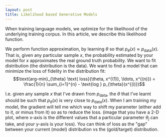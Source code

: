 ```yaml
---
layout: post
title: Likelihood based Generative Models
---
```


When training language models, we optimize for the likelihood of the underlying training corpus. In this article, we describe this likelihood function.

We perform function approximation, by learning $\theta$ so that $p_{\theta}(x) \approx p_{\text{data}}(x)$. That is, given any particular sample $x$, the probability estimated by your model for $x$ approximates the real ground truth probability.
We want to fit distribution (the distribution is the data). We want to find a model that can minimize the loss of fidelity in the distribution fit: 
$$\text{arg-min}_{\theta} \text{ loss}(\theta, x^{(1)}, \ldots, x^{(n)}) = \frac{1}{n} \sum_{i=1}^{n} - \text{log } p_{\theta}(x^{(i)})$$
	
I.e. given any sample $x$ that I've drawn from $p_{\text{data}}$, the $\theta$ that I've learnt should be such that $p_{\theta}(x)$ is very close to $p_{\text{data}}(x)$.
When I am training my model, the gradient will tell me which way to shift my parameter (either add to it, or minus from it) so as to reduce the loss. (image that you have a 2-D plot, where x-axis is the different values that a particular parameter $\theta_{j}$ can take, and your y-axis is your loss). You can think of loss as the "gap" between your current (model) distribution vs the (gold/target) distribution.
